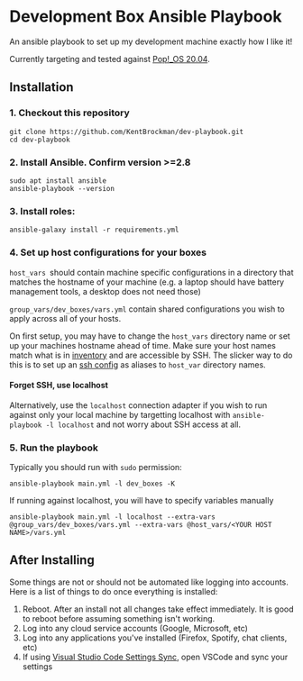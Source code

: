 # Development Box Ansible Playbook

An ansible playbook to set up my development machine exactly how I like it!

Currently targeting and tested against [Pop!\_OS 20.04](https://system76.com/pop).

## Installation

### 1. Checkout this repository
```
git clone https://github.com/KentBrockman/dev-playbook.git
cd dev-playbook
```
### 2. Install Ansible. Confirm version >=2.8
```
sudo apt install ansible
ansible-playbook --version
```
### 3. Install roles:
```
ansible-galaxy install -r requirements.yml
```

### 4. Set up host configurations for your boxes

`host_vars `should contain machine specific configurations in a directory that matches the hostname of your machine (e.g. a laptop should have battery management tools, a desktop does not need those)

`group_vars/dev_boxes/vars.yml` contain shared configurations you wish to
apply across all of your hosts.

On first setup, you may have to change the `host_vars` directory name or set up your machines hostname ahead of time.
Make sure your host names match what is in [inventory](./inventory) and are accessible by SSH.
The slicker way to do this is to set up an [ssh config](https://linuxize.com/post/using-the-ssh-config-file/) as aliases to `host_var` directory names.

#### Forget SSH, use localhost

Alternatively, use the `localhost` connection adapter if you wish to run against only your local machine by targetting localhost with `ansible-playbook -l localhost` and not worry about SSH access at all.

### 5. Run the playbook

Typically you should run with `sudo` permission:
```
ansible-playbook main.yml -l dev_boxes -K
```

If running against localhost, you will have to specify variables manually
```
ansible-playbook main.yml -l localhost --extra-vars @group_vars/dev_boxes/vars.yml --extra-vars @host_vars/<YOUR HOST NAME>/vars.yml
```

## After Installing

Some things are not or should not be automated like logging into accounts.
Here is a list of things to do once everything is installed:

1. Reboot. After an install not all changes take effect immediately. It is good to reboot before assuming something isn't working.
2. Log into any cloud service accounts (Google, Microsoft, etc)
3. Log into any applications you've installed (Firefox, Spotify, chat clients, etc)
4. If using [Visual Studio Code Settings Sync](https://marketplace.visualstudio.com/items?itemName=Shan.code-settings-sync), open VSCode and sync your settings
